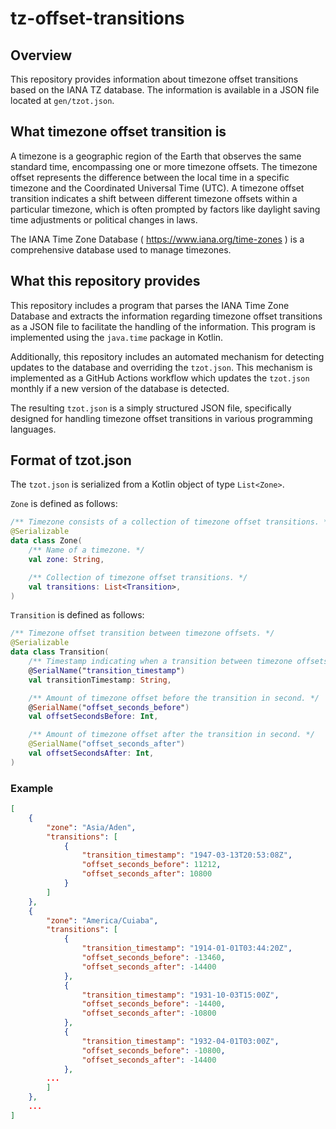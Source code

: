 # tz-offset-transitions

## Overview

This repository provides information about timezone offset transitions based on the IANA TZ database.
The information is available in a JSON file located at `gen/tzot.json`.


## What timezone offset transition is

A timezone is a geographic region of the Earth that observes the same standard time, encompassing one or more timezone offsets.
The timezone offset represents the difference between the local time in a specific timezone and the Coordinated Universal Time (UTC).
A timezone offset transition indicates a shift between different timezone offsets within a particular timezone, which is often prompted by factors like daylight saving time adjustments or political changes in laws.

The IANA Time Zone Database ( https://www.iana.org/time-zones ) is a comprehensive database used to manage timezones.


## What this repository provides

This repository includes a program that parses the IANA Time Zone Database and extracts the information regarding timezone offset transitions as a JSON file to facilitate the handling of the information.
This program is implemented using the `java.time` package in Kotlin.

Additionally, this repository includes an automated mechanism for detecting updates to the database and overriding the `tzot.json`.
This mechanism is implemented as a GitHub Actions workflow which updates the `tzot.json` monthly if a new version of the database is detected.

The resulting `tzot.json` is a simply structured JSON file, specifically designed for handling timezone offset transitions in various programming languages.


## Format of tzot.json

The `tzot.json` is serialized from a Kotlin object of type `List<Zone>`.

`Zone` is defined as follows:

```kt
/** Timezone consists of a collection of timezone offset transitions. */
@Serializable
data class Zone(
    /** Name of a timezone. */
    val zone: String,

    /** Collection of timezone offset transitions. */
    val transitions: List<Transition>,
)
```

`Transition` is defined as follows:

```kt
/** Timezone offset transition between timezone offsets. */
@Serializable
data class Transition(
    /** Timestamp indicating when a transition between timezone offsets occurs in form `2024-02-24T18:31:25Z`. */
    @SerialName("transition_timestamp")
    val transitionTimestamp: String,

    /** Amount of timezone offset before the transition in second. */
    @SerialName("offset_seconds_before")
    val offsetSecondsBefore: Int,

    /** Amount of timezone offset after the transition in second. */
    @SerialName("offset_seconds_after")
    val offsetSecondsAfter: Int,
)
```


### Example

```json
[
    {
        "zone": "Asia/Aden",
        "transitions": [
            {
                "transition_timestamp": "1947-03-13T20:53:08Z",
                "offset_seconds_before": 11212,
                "offset_seconds_after": 10800
            }
        ]
    },
    {
        "zone": "America/Cuiaba",
        "transitions": [
            {
                "transition_timestamp": "1914-01-01T03:44:20Z",
                "offset_seconds_before": -13460,
                "offset_seconds_after": -14400
            },
            {
                "transition_timestamp": "1931-10-03T15:00Z",
                "offset_seconds_before": -14400,
                "offset_seconds_after": -10800
            },
            {
                "transition_timestamp": "1932-04-01T03:00Z",
                "offset_seconds_before": -10800,
                "offset_seconds_after": -14400
            },
        ...
        ]
    },
    ...
]
```
